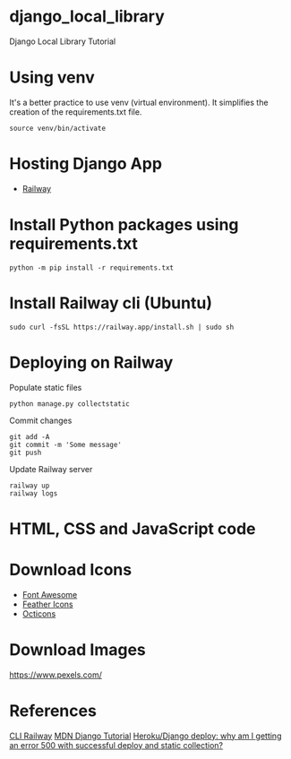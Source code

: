# django_local_library
Django Local Library Tutorial

# Using venv
It's a better practice to use venv (virtual environment). It simplifies the creation of the requirements.txt file.

```
source venv/bin/activate
```
# Hosting Django App

- [Railway](https://railway.app/) 

# Install Python packages using requirements.txt
```
python -m pip install -r requirements.txt
```

# Install Railway cli (Ubuntu)
```
sudo curl -fsSL https://railway.app/install.sh | sudo sh
```

# Deploying on Railway
Populate static files
```
python manage.py collectstatic
```
Commit changes
```
git add -A
git commit -m 'Some message'
git push
```

Update Railway server
```
railway up
railway logs
```

# HTML, CSS and JavaScript code

# Download Icons

- [Font Awesome](https://fontawesome.com/)
- [Feather Icons](https://feathericons.com/)
- [Octicons](https://octicons.github.com/)

# Download Images
https://www.pexels.com/

# References
[CLI Railway](https://docs.railway.app/develop/cli)
[MDN Django Tutorial](https://developer.mozilla.org/en-US/docs/Learn/Server-side/Django/Tutorial_local_library_website)
[Heroku/Django deploy: why am I getting an error 500 with successful deploy and static collection?](https://stackoverflow.com/questions/53694341/heroku-django-deploy-why-am-i-getting-an-error-500-with-successful-deploy-and-s)